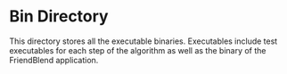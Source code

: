 # Bin Directory
This directory stores all the executable binaries. Executables include test executables for each step of the algorithm as
well as the binary of the FriendBlend application.
